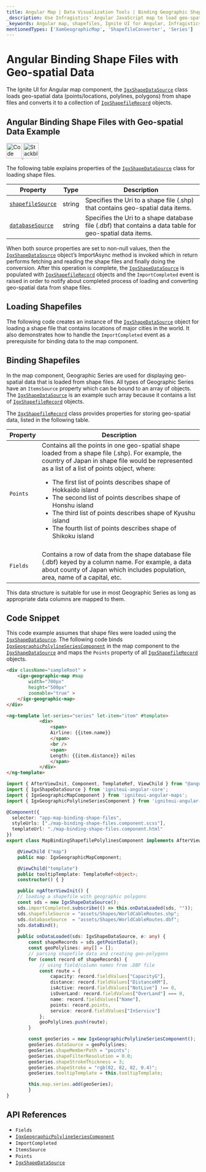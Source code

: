 ```yaml
---
title: Angular Map | Data Visualization Tools | Binding Geographic Shape Files | Infragistics
_description: Use Infragistics' Angular JavaScript map to load geo-spatial data from shape files. View Ignite UI for Angular map demos!
_keywords: Angular map, shapefiles, Ignite UI for Angular, Infragistics, data binding
mentionedTypes: ['XamGeographicMap', 'ShapefileConverter', 'Series']
---
```


# Angular Binding Shape Files with Geo-spatial Data

The Ignite UI for Angular map component, the [`IgxShapeDataSource`]({environment:dvApiBaseUrl}/products/ignite-ui-angular/api/docs/typescript/latest/classes/igxshapedatasource.html) class loads geo-spatial data (points/locations, polylines, polygons) from shape files and converts it to a collection of [`IgxShapefileRecord`]({environment:dvApiBaseUrl}/products/ignite-ui-angular/api/docs/typescript/latest/classes/igxshapefilerecord.html) objects.

## Angular Binding Shape Files with Geo-spatial Data Example

<code-view style="height: 500px"
           data-demos-base-url="{environment:dvDemosBaseUrl}"
           iframe-src="{environment:dvDemosBaseUrl}/maps/geo-map-binding-shp-polylines"
           alt="Angular Binding Shape Files with Geo-spatial Data Example"
           github-src="maps/geo-map/binding-shp-polylines">
</code-view>

<html lang="en" xmlns="http://www.w3.org/1999/xhtml">
    <body>
      <a target="_blank" href="https://codesandbox.io/s/github/IgniteUI/igniteui-angular-examples/tree/master/samples/maps/geo-map/binding-shp-polylines?fontsize=14&hidenavigation=1&theme=dark&view=preview&file=/src/app.component.html" rel="noopener noreferrer">
            <img height="40px" style="border-radius: 0rem; max-width: 100%;" alt="Code Sandbox" src="https://static.infragistics.com/xplatform/images/browsers/open-sandbox.png"/>
        </a>
        <a target="_blank" href="https://stackblitz.com/github/IgniteUI/igniteui-angular-examples/tree/master/samples/maps/geo-map/binding-shp-polylines?file=src%2Fapp.component.html" rel="noopener noreferrer">
            <img height="40px" style="border-radius: 0rem; max-width: 100%;" alt="Stackblitz" src="https://static.infragistics.com/xplatform/images/browsers/open-stackblitz.png"/>
        </a>
    </body>
</html>

<div class="divider--half"></div>

The following table explains properties of the [`IgxShapeDataSource`]({environment:dvApiBaseUrl}/products/ignite-ui-angular/api/docs/typescript/latest/classes/igxshapedatasource.html) class for loading shape files.

| Property                                                                                                                                              | Type   | Description                                                                                              |
| ----------------------------------------------------------------------------------------------------------------------------------------------------- | ------ | -------------------------------------------------------------------------------------------------------- |
| [`shapefileSource`]({environment:dvApiBaseUrl}/products/ignite-ui-angular/api/docs/typescript/latest/classes/igxshapedatasource.html#shapefilesource) | string | Specifies the Uri to a shape file (.shp) that contains geo-spatial data items.                           |
| [`databaseSource`]({environment:dvApiBaseUrl}/products/ignite-ui-angular/api/docs/typescript/latest/classes/igxshapedatasource.html#databasesource)   | string | Specifies the Uri to a shape database file (.dbf) that contains a data table for geo-spatial data items. |

<!-- TODO add for WPF only: -->

<!-- Both of the source properties for shape files are of Uri type. This means that shape files can be embedded resources in the application assembly and on the internet (via http). Refer to the previous section for more information on this process. The rules for resolving Uri objects are equivalent to any standard Uri property, for example the BitmapImage.UriSource property. -->

When both source properties are set to non-null values, then the [`IgxShapeDataSource`]({environment:dvApiBaseUrl}/products/ignite-ui-angular/api/docs/typescript/latest/classes/igxshapedatasource.html) object’s ImportAsync method is invoked which in return performs fetching and reading the shape files and finally doing the conversion. After this operation is complete, the [`IgxShapeDataSource`]({environment:dvApiBaseUrl}/products/ignite-ui-angular/api/docs/typescript/latest/classes/igxshapedatasource.html) is populated with [`IgxShapefileRecord`]({environment:dvApiBaseUrl}/products/ignite-ui-angular/api/docs/typescript/latest/classes/igxshapefilerecord.html) objects and the `ImportCompleted` event is raised in order to notify about completed process of loading and converting geo-spatial data from shape files.

## Loading Shapefiles

The following code creates an instance of the [`IgxShapeDataSource`]({environment:dvApiBaseUrl}/products/ignite-ui-angular/api/docs/typescript/latest/classes/igxshapedatasource.html) object for loading a shape file that contains locations of major cities in the world. It also demonstrates how to handle the `ImportCompleted` event as a prerequisite for binding data to the map component.

## Binding Shapefiles

In the map component, Geographic Series are used for displaying geo-spatial data that is loaded from shape files. All types of Geographic Series have an `ItemsSource` property which can be bound to an array of objects. The [`IgxShapeDataSource`]({environment:dvApiBaseUrl}/products/ignite-ui-angular/api/docs/typescript/latest/classes/igxshapedatasource.html) is an example such array because it contains a list of [`IgxShapefileRecord`]({environment:dvApiBaseUrl}/products/ignite-ui-angular/api/docs/typescript/latest/classes/igxshapefilerecord.html) objects.

The [`IgxShapefileRecord`]({environment:dvApiBaseUrl}/products/ignite-ui-angular/api/docs/typescript/latest/classes/igxshapefilerecord.html) class provides properties for storing geo-spatial data, listed in the following table.

| Property   | Description                                                                                                                                                                                                                                                                                                                                                                                                                                                                     |
| ---------- | ------------------------------------------------------------------------------------------------------------------------------------------------------------------------------------------------------------------------------------------------------------------------------------------------------------------------------------------------------------------------------------------------------------------------------------------------------------------------------- |
| `Points`   | Contains all the points in one geo-spatial shape loaded from a shape file (.shp). For example, the country of Japan in shape file would be represented as a list of a list of points object, where:<ul><li>The first list of points describes shape of Hokkaido island</li><li>The second list of points describes shape of Honshu island</li><li>The third list of points describes shape of Kyushu island</li><li>The fourth list of points describes shape of Shikoku island |
| </li></ul> |                                                                                                                                                                                                                                                                                                                                                                                                                                                                                 |
| `Fields`   | Contains a row of data from the shape database file (.dbf) keyed by a column name. For example, a data about county of Japan which includes population, area, name of a capital, etc.                                                                                                                                                                                                                                                                                           |

This data structure is suitable for use in most Geographic Series as long as appropriate data columns are mapped to them.

## Code Snippet

This code example assumes that shape files were loaded using the [`IgxShapeDataSource`]({environment:dvApiBaseUrl}/products/ignite-ui-angular/api/docs/typescript/latest/classes/igxshapedatasource.html).
The following code binds [`IgxGeographicPolylineSeriesComponent`]({environment:dvApiBaseUrl}/products/ignite-ui-angular/api/docs/typescript/latest/classes/igxgeographicpolylineseriescomponent.html) in the map component to the [`IgxShapeDataSource`]({environment:dvApiBaseUrl}/products/ignite-ui-angular/api/docs/typescript/latest/classes/igxshapedatasource.html) and maps the `Points` property of all [`IgxShapefileRecord`]({environment:dvApiBaseUrl}/products/ignite-ui-angular/api/docs/typescript/latest/classes/igxshapefilerecord.html) objects.

```html
<div className="sampleRoot" >
    <igx-geographic-map #map
        width="700px"
        height="500px"
        zoomable="true" >
    </igx-geographic-map>
</div>

<ng-template let-series="series" let-item="item" #template>
            <div>
                <span>
                Airline: {{item.name}}
                </span>
                <br />
                <span>
                Length: {{item.distance}} miles
                </span>
            </div>
</ng-template>
```

```ts
import { AfterViewInit, Component, TemplateRef, ViewChild } from "@angular/core";
import { IgxShapeDataSource } from 'igniteui-angular-core';
import { IgxGeographicMapComponent } from 'igniteui-angular-maps';
import { IgxGeographicPolylineSeriesComponent } from 'igniteui-angular-maps';

@Component({
  selector: "app-map-binding-shape-files",
  styleUrls: ["./map-binding-shape-files.component.scss"],
  templateUrl: "./map-binding-shape-files.component.html"
})
export class MapBindingShapefilePolylinesComponent implements AfterViewInit {

    @ViewChild ("map")
    public map: IgxGeographicMapComponent;

    @ViewChild("template")
    public tooltipTemplate: TemplateRef<object>;
    constructor() { }

    public ngAfterViewInit() {
    // loading a shapefile with geographic polygons
    const sds = new IgxShapeDataSource();
    sds.importCompleted.subscribe(() => this.onDataLoaded(sds, ""));
    sds.shapefileSource = "assets/Shapes/WorldCableRoutes.shp";
    sds.databaseSource  = "assets/Shapes/WorldCableRoutes.dbf";
    sds.dataBind();
    }
    public onDataLoaded(sds: IgxShapeDataSource, e: any) {
        const shapeRecords = sds.getPointData();
        const geoPolylines: any[] = [];
        // parsing shapefile data and creating geo-polygons
        for (const record of shapeRecords) {
            // using field/column names from .DBF file
            const route = {
                capacity: record.fieldValues["CapacityG"],
                distance: record.fieldValues["DistanceKM"],
                isActive: record.fieldValues["NotLive"] !== 0,
                isOverLand: record.fieldValues["OverLand"] === 0,
                name: record.fieldValues["Name"],
                points: record.points,
                service: record.fieldValues["InService"]
            };
            geoPolylines.push(route);
        }

        const geoSeries = new IgxGeographicPolylineSeriesComponent();
        geoSeries.dataSource = geoPolylines;
        geoSeries.shapeMemberPath = "points";
        geoSeries.shapeFilterResolution = 0.0;
        geoSeries.shapeStrokeThickness = 3;
        geoSeries.shapeStroke = "rgb(82, 82, 82, 0.4)";
        geoSeries.tooltipTemplate = this.tooltipTemplate;

        this.map.series.add(geoSeries);
        }
}
```

## API References

-   `Fields`
-   [`IgxGeographicPolylineSeriesComponent`]({environment:dvApiBaseUrl}/products/ignite-ui-angular/api/docs/typescript/latest/classes/igxgeographicpolylineseriescomponent.html)
-   `ImportCompleted`
-   `ItemsSource`
-   `Points`
-   [`IgxShapeDataSource`]({environment:dvApiBaseUrl}/products/ignite-ui-angular/api/docs/typescript/latest/classes/igxshapedatasource.html)
